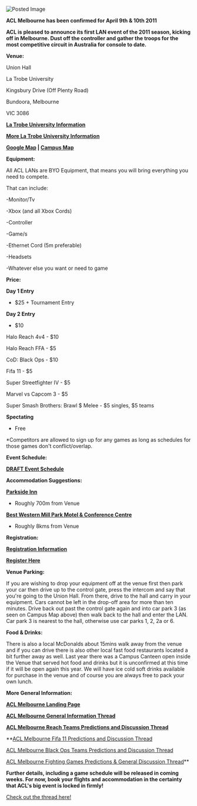 ![Posted Image](http://i1203.photobucket.com/albums/bb399/EvoIutionMedia/ACL%20Graphics/ACLMelbourneSmall.png)





**ACL Melbourne has been confirmed for April 9th & 10th 2011**





**ACL is pleased to announce its first LAN event of the 2011 season, kicking off in Melbourne. Dust off the controller and gather the troops for the most competitive circuit in Australia for console to date.**


**Venue:**

Union Hall


La Trobe University


Kingsbury Drive (Off Plenty Road)


Bundoora, Melbourne 


VIC 3086



**[La Trobe University Information](http://www.latrobe.edu.au/melbourne/location)**



**[More La Trobe University Information](http://www.latrobe.edu.au/students/graduations/attending/bundoora)**



**[Google Map](http://maps.google.com/maps?f=q&hl=en&q=Union+Dr,+La+Trobe+University,+Bundoora&sll=-37.721985,145.051289&sspn=0.010133,0.020084&ie=UTF8&ll=-37.722647,145.050838&spn=0.010133,0.020084&z=16&iwloc=addr&om=1) | 
[Campus Map](http://i282.photobucket.com/albums/kk259/ilt12/LaTrobeUniversityMap.png)**






**Equipment:**

All ACL LANs are BYO Equipment, that means you will bring everything you need to compete.


That can include:


-Monitor/Tv


-Xbox (and all Xbox Cords)


-Controller


-Game/s


-Ethernet Cord (5m preferable)


-Headsets


-Whatever else you want or need to game






**Price:**


**Day 1 Entry**
 - $25 + Tournament Entry



**Day 2 Entry**
 - $10



Halo Reach 4v4 - $10



Halo Reach FFA - $5



CoD: Black Ops - $10



Fifa 11 - $5



Super Streetfighter IV - $5



Marvel vs Capcom 3 - $5



Super Smash Brothers: Brawl $ Melee - $5 singles, $5 teams



**Spectating**
 - Free



*Competitors are allowed to sign up for any games as long as schedules for those games don't conflict/overlap.


**Event Schedule:**


**[DRAFT Event Schedule](http://www.aclpro.com.au/2011/events/acl-melbourne-schedule/)**






**Accommodation Suggestions:**


**[Parkside Inn](http://www.parksideinn.com.au)**
 - Roughly 700m from Venue



**[Best Western Mill Park Motel & Conference Centre](http://millpark.bestwestern.com.au/)**
 - Roughly 8kms from Venue






**Registration:**


**[Registration Information](http://www.aclpro.com.au/forums/topic/9397-acl-melbourne-registration-up/)**



**[Register Here](http://www.aclpro.com.au/forms/form.html)**






**Venue Parking:**

If you are wishing to drop your equipment off at the venue first then park your car then drive up to the control gate, press the intercom and say that you're going to the Union Hall. From there, drive to the hall and carry in your equipment. Cars cannot be left in the drop-off area for more than ten minutes. Drive back out past the control gate again and into car park 3 (as seen on Campus Map above) then walk back to the hall and enter the LAN. Car park 3 is nearest to the hall, otherwise use car parks 1, 2, 2a or 6.






**Food & Drinks:**

There is also a local McDonalds about 15mins walk away from the venue and if you can drive there is also other local fast food restaurants located a bit further away as well. Last year there was a Campus Canteen open inside the Venue that served hot food and drinks but it is unconfirmed at this time if it will be open again this year. We will have ice cold soft drinks available for purchase in the venue and of course you are always free to pack your own lunch. 






**More General Information:**


**[ACL Melbourne Landing Page](http://www.aclpro.com.au/2011/events/acl-melbourne-2011)**



**[ACL Melbourne General Information Thread](http://www.aclpro.com.au/forums/topic/9383-acl-melbourne-general-info-travel-accommodation-food-etc/)**



**[ACL Melbourne Reach Teams Predictions and Discussion Thread](http://www.aclpro.com.au/forums/topic/9403-acl-melbourne-reach-teams-predictions-and-discussion-thread/)**



**[ACL Melbourne Fifa 11 Predictions and Discussion Thread](http://www.aclpro.com.au/forums/topic/9406-acl-melbourne-fifa-11-predictions-and-discussion-thread/)


[ACL Melbourne Black Ops Teams Predictions and Discussion Thread](http://www.aclpro.com.au/forums/topic/9725-acl-melbourne-black-ops-teams-predictions-and-discussion-thread/)


[ACL Melbourne Fighting Games Predictions & General Discussion Thread](http://www.aclpro.com.au/forums/topic/9643-acl-melbourne-fighting-games-predictions-general-discussion-thread/)**






**Further details, including a game schedule will be released in coming weeks. For now, book your flights and accommodation in the certainty that ACL's big event is locked in firmly!**





[Check out the thread here!](http://www.aclpro.com.au/forums/topic/9179-acl-melbourne-announced/)